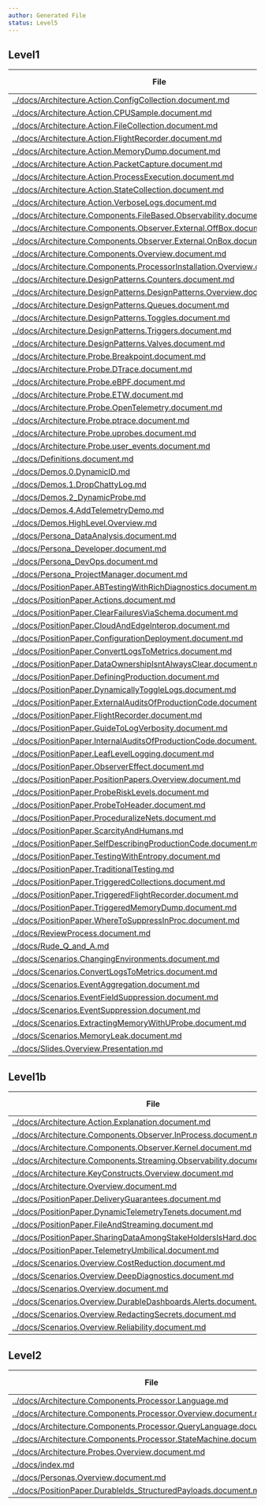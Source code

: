 ```yaml
---
author: Generated File
status: Level5
---
```

## Level1

| File | Word Count |
|------|------------|
| [../docs/Architecture.Action.ConfigCollection.document.md](../docs/Architecture.Action.ConfigCollection.document.md)  | 14|
| [../docs/Architecture.Action.CPUSample.document.md](../docs/Architecture.Action.CPUSample.document.md)  | 10|
| [../docs/Architecture.Action.FileCollection.document.md](../docs/Architecture.Action.FileCollection.document.md)  | 10|
| [../docs/Architecture.Action.FlightRecorder.document.md](../docs/Architecture.Action.FlightRecorder.document.md)  | 10|
| [../docs/Architecture.Action.MemoryDump.document.md](../docs/Architecture.Action.MemoryDump.document.md)  | 10|
| [../docs/Architecture.Action.PacketCapture.document.md](../docs/Architecture.Action.PacketCapture.document.md)  | 10|
| [../docs/Architecture.Action.ProcessExecution.document.md](../docs/Architecture.Action.ProcessExecution.document.md)  | 10|
| [../docs/Architecture.Action.StateCollection.document.md](../docs/Architecture.Action.StateCollection.document.md)  | 10|
| [../docs/Architecture.Action.VerboseLogs.document.md](../docs/Architecture.Action.VerboseLogs.document.md)  | 10|
| [../docs/Architecture.Components.FileBased.Observability.document.md](../docs/Architecture.Components.FileBased.Observability.document.md)  | 10|
| [../docs/Architecture.Components.Observer.External.OffBox.document.md](../docs/Architecture.Components.Observer.External.OffBox.document.md)  | 97|
| [../docs/Architecture.Components.Observer.External.OnBox.document.md](../docs/Architecture.Components.Observer.External.OnBox.document.md)  | 62|
| [../docs/Architecture.Components.Overview.document.md](../docs/Architecture.Components.Overview.document.md)  | 10|
| [../docs/Architecture.Components.ProcessorInstallation.Overview.document.md](../docs/Architecture.Components.ProcessorInstallation.Overview.document.md)  | 46|
| [../docs/Architecture.DesignPatterns.Counters.document.md](../docs/Architecture.DesignPatterns.Counters.document.md)  | 10|
| [../docs/Architecture.DesignPatterns.DesignPatterns.Overview.document.md](../docs/Architecture.DesignPatterns.DesignPatterns.Overview.document.md)  | 14|
| [../docs/Architecture.DesignPatterns.Queues.document.md](../docs/Architecture.DesignPatterns.Queues.document.md)  | 10|
| [../docs/Architecture.DesignPatterns.Toggles.document.md](../docs/Architecture.DesignPatterns.Toggles.document.md)  | 10|
| [../docs/Architecture.DesignPatterns.Triggers.document.md](../docs/Architecture.DesignPatterns.Triggers.document.md)  | 10|
| [../docs/Architecture.DesignPatterns.Valves.document.md](../docs/Architecture.DesignPatterns.Valves.document.md)  | 10|
| [../docs/Architecture.Probe.Breakpoint.document.md](../docs/Architecture.Probe.Breakpoint.document.md)  | 97|
| [../docs/Architecture.Probe.DTrace.document.md](../docs/Architecture.Probe.DTrace.document.md)  | 18|
| [../docs/Architecture.Probe.eBPF.document.md](../docs/Architecture.Probe.eBPF.document.md)  | 13|
| [../docs/Architecture.Probe.ETW.document.md](../docs/Architecture.Probe.ETW.document.md)  | 13|
| [../docs/Architecture.Probe.OpenTelemetry.document.md](../docs/Architecture.Probe.OpenTelemetry.document.md)  | 13|
| [../docs/Architecture.Probe.ptrace.document.md](../docs/Architecture.Probe.ptrace.document.md)  | 13|
| [../docs/Architecture.Probe.uprobes.document.md](../docs/Architecture.Probe.uprobes.document.md)  | 13|
| [../docs/Architecture.Probe.user_events.document.md](../docs/Architecture.Probe.user_events.document.md)  | 13|
| [../docs/Definitions.document.md](../docs/Definitions.document.md)  | 161|
| [../docs/Demos.0.DynamicID.md](../docs/Demos.0.DynamicID.md)  | 733|
| [../docs/Demos.1.DropChattyLog.md](../docs/Demos.1.DropChattyLog.md)  | 1108|
| [../docs/Demos.2_DynamicProbe.md](../docs/Demos.2_DynamicProbe.md)  | 277|
| [../docs/Demos.4.AddTelemetryDemo.md](../docs/Demos.4.AddTelemetryDemo.md)  | 1089|
| [../docs/Demos.HighLevel.Overview.md](../docs/Demos.HighLevel.Overview.md)  | 1187|
| [../docs/Persona_DataAnalysis.document.md](../docs/Persona_DataAnalysis.document.md)  | 122|
| [../docs/Persona_Developer.document.md](../docs/Persona_Developer.document.md)  | 183|
| [../docs/Persona_DevOps.document.md](../docs/Persona_DevOps.document.md)  | 110|
| [../docs/Persona_ProjectManager.document.md](../docs/Persona_ProjectManager.document.md)  | 121|
| [../docs/PositionPaper.ABTestingWithRichDiagnostics.document.md](../docs/PositionPaper.ABTestingWithRichDiagnostics.document.md)  | 10|
| [../docs/PositionPaper.Actions.document.md](../docs/PositionPaper.Actions.document.md)  | 10|
| [../docs/PositionPaper.ClearFailuresViaSchema.document.md](../docs/PositionPaper.ClearFailuresViaSchema.document.md)  | 10|
| [../docs/PositionPaper.CloudAndEdgeInterop.document.md](../docs/PositionPaper.CloudAndEdgeInterop.document.md)  | 10|
| [../docs/PositionPaper.ConfigurationDeployment.document.md](../docs/PositionPaper.ConfigurationDeployment.document.md)  | 65|
| [../docs/PositionPaper.ConvertLogsToMetrics.document.md](../docs/PositionPaper.ConvertLogsToMetrics.document.md)  | 10|
| [../docs/PositionPaper.DataOwnershipIsntAlwaysClear.document.md](../docs/PositionPaper.DataOwnershipIsntAlwaysClear.document.md)  | 10|
| [../docs/PositionPaper.DefiningProduction.document.md](../docs/PositionPaper.DefiningProduction.document.md)  | 28|
| [../docs/PositionPaper.DynamicallyToggleLogs.document.md](../docs/PositionPaper.DynamicallyToggleLogs.document.md)  | 10|
| [../docs/PositionPaper.ExternalAuditsOfProductionCode.document.md](../docs/PositionPaper.ExternalAuditsOfProductionCode.document.md)  | 7|
| [../docs/PositionPaper.FlightRecorder.document.md](../docs/PositionPaper.FlightRecorder.document.md)  | 21|
| [../docs/PositionPaper.GuideToLogVerbosity.document.md](../docs/PositionPaper.GuideToLogVerbosity.document.md)  | 46|
| [../docs/PositionPaper.InternalAuditsOfProductionCode.document.md](../docs/PositionPaper.InternalAuditsOfProductionCode.document.md)  | 7|
| [../docs/PositionPaper.LeafLevelLogging.document.md](../docs/PositionPaper.LeafLevelLogging.document.md)  | 22|
| [../docs/PositionPaper.ObserverEffect.document.md](../docs/PositionPaper.ObserverEffect.document.md)  | 733|
| [../docs/PositionPaper.PositionPapers.Overview.document.md](../docs/PositionPaper.PositionPapers.Overview.document.md)  | 10|
| [../docs/PositionPaper.ProbeRiskLevels.document.md](../docs/PositionPaper.ProbeRiskLevels.document.md)  | 57|
| [../docs/PositionPaper.ProbeToHeader.document.md](../docs/PositionPaper.ProbeToHeader.document.md)  | 10|
| [../docs/PositionPaper.ProceduralizeNets.document.md](../docs/PositionPaper.ProceduralizeNets.document.md)  | 7|
| [../docs/PositionPaper.ScarcityAndHumans.md](../docs/PositionPaper.ScarcityAndHumans.md)  | 10|
| [../docs/PositionPaper.SelfDescribingProductionCode.document.md](../docs/PositionPaper.SelfDescribingProductionCode.document.md)  | 7|
| [../docs/PositionPaper.TestingWithEntropy.document.md](../docs/PositionPaper.TestingWithEntropy.document.md)  | 7|
| [../docs/PositionPaper.TraditionalTesting.md](../docs/PositionPaper.TraditionalTesting.md)  | 10|
| [../docs/PositionPaper.TriggeredCollections.document.md](../docs/PositionPaper.TriggeredCollections.document.md)  | 7|
| [../docs/PositionPaper.TriggeredFlightRecorder.document.md](../docs/PositionPaper.TriggeredFlightRecorder.document.md)  | 10|
| [../docs/PositionPaper.TriggeredMemoryDump.document.md](../docs/PositionPaper.TriggeredMemoryDump.document.md)  | 10|
| [../docs/PositionPaper.WhereToSuppressInProc.document.md](../docs/PositionPaper.WhereToSuppressInProc.document.md)  | 10|
| [../docs/ReviewProcess.document.md](../docs/ReviewProcess.document.md)  | 98|
| [../docs/Rude_Q_and_A.md](../docs/Rude_Q_and_A.md)  | 747|
| [../docs/Scenarios.ChangingEnvironments.document.md](../docs/Scenarios.ChangingEnvironments.document.md)  | 24|
| [../docs/Scenarios.ConvertLogsToMetrics.document.md](../docs/Scenarios.ConvertLogsToMetrics.document.md)  | 10|
| [../docs/Scenarios.EventAggregation.document.md](../docs/Scenarios.EventAggregation.document.md)  | 37|
| [../docs/Scenarios.EventFieldSuppression.document.md](../docs/Scenarios.EventFieldSuppression.document.md)  | 16|
| [../docs/Scenarios.EventSuppression.document.md](../docs/Scenarios.EventSuppression.document.md)  | 30|
| [../docs/Scenarios.ExtractingMemoryWithUProbe.document.md](../docs/Scenarios.ExtractingMemoryWithUProbe.document.md)  | 15|
| [../docs/Scenarios.MemoryLeak.document.md](../docs/Scenarios.MemoryLeak.document.md)  | 17|
| [../docs/Slides.Overview.Presentation.md](../docs/Slides.Overview.Presentation.md)  | 378|

## Level1b

| File | Word Count |
|------|------------|
| [../docs/Architecture.Action.Explanation.document.md](../docs/Architecture.Action.Explanation.document.md)  | 121|
| [../docs/Architecture.Components.Observer.InProcess.document.md](../docs/Architecture.Components.Observer.InProcess.document.md)  | 53|
| [../docs/Architecture.Components.Observer.Kernel.document.md](../docs/Architecture.Components.Observer.Kernel.document.md)  | 68|
| [../docs/Architecture.Components.Streaming.Observability.document.md](../docs/Architecture.Components.Streaming.Observability.document.md)  | 59|
| [../docs/Architecture.KeyConstructs.Overview.document.md](../docs/Architecture.KeyConstructs.Overview.document.md)  | 174|
| [../docs/Architecture.Overview.document.md](../docs/Architecture.Overview.document.md)  | 210|
| [../docs/PositionPaper.DeliveryGuarantees.document.md](../docs/PositionPaper.DeliveryGuarantees.document.md)  | 163|
| [../docs/PositionPaper.DynamicTelemetryTenets.document.md](../docs/PositionPaper.DynamicTelemetryTenets.document.md)  | 67|
| [../docs/PositionPaper.FileAndStreaming.document.md](../docs/PositionPaper.FileAndStreaming.document.md)  | 227|
| [../docs/PositionPaper.SharingDataAmongStakeHoldersIsHard.document.md](../docs/PositionPaper.SharingDataAmongStakeHoldersIsHard.document.md)  | 171|
| [../docs/PositionPaper.TelemetryUmbilical.document.md](../docs/PositionPaper.TelemetryUmbilical.document.md)  | 95|
| [../docs/Scenarios.Overview.CostReduction.document.md](../docs/Scenarios.Overview.CostReduction.document.md)  | 1368|
| [../docs/Scenarios.Overview.DeepDiagnostics.document.md](../docs/Scenarios.Overview.DeepDiagnostics.document.md)  | 577|
| [../docs/Scenarios.Overview.document.md](../docs/Scenarios.Overview.document.md)  | 180|
| [../docs/Scenarios.Overview.DurableDashboards.Alerts.document.md](../docs/Scenarios.Overview.DurableDashboards.Alerts.document.md)  | 552|
| [../docs/Scenarios.Overview.RedactingSecrets.document.md](../docs/Scenarios.Overview.RedactingSecrets.document.md)  | 1003|
| [../docs/Scenarios.Overview.Reliability.document.md](../docs/Scenarios.Overview.Reliability.document.md)  | 2310|

## Level2

| File | Word Count |
|------|------------|
| [../docs/Architecture.Components.Processor.Language.md](../docs/Architecture.Components.Processor.Language.md)  | 477|
| [../docs/Architecture.Components.Processor.Overview.document.md](../docs/Architecture.Components.Processor.Overview.document.md)  | 954|
| [../docs/Architecture.Components.Processor.QueryLanguage.document.md](../docs/Architecture.Components.Processor.QueryLanguage.document.md)  | 350|
| [../docs/Architecture.Components.Processor.StateMachine.document.md](../docs/Architecture.Components.Processor.StateMachine.document.md)  | 476|
| [../docs/Architecture.Probes.Overview.document.md](../docs/Architecture.Probes.Overview.document.md)  | 1407|
| [../docs/index.md](../docs/index.md)  | 361|
| [../docs/Personas.Overview.document.md](../docs/Personas.Overview.document.md)  | 257|
| [../docs/PositionPaper.DurableIds_StructuredPayloads.document.md](../docs/PositionPaper.DurableIds_StructuredPayloads.document.md)  | 1243|
